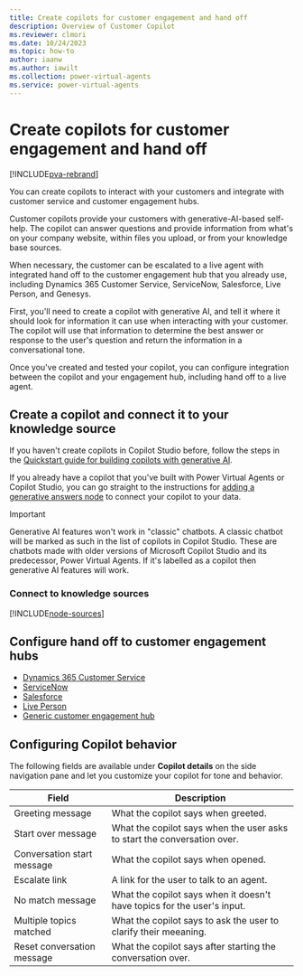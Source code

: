 ```yaml
---
title: Create copilots for customer engagement and hand off
description: Overview of Customer Copilot  
ms.reviewer: clmori
ms.date: 10/24/2023
ms.topic: how-to
author: iaanw
ms.author: iawilt
ms.collection: power-virtual-agents
ms.service: power-virtual-agents
---
```



# Create copilots for customer engagement and hand off

[!INCLUDE[pva-rebrand](includes/pva-rebrand.md)]

You can create copilots to interact with your customers and integrate with customer service and customer engagement hubs. 

Customer copilots provide your customers with generative-AI-based self-help. The copilot can answer questions and provide information from what's on your company website, within files you upload, or from your knowledge base sources. 

When necessary, the customer can be escalated to a live agent with integrated hand off to the customer engagement hub that you already use, including Dynamics 365 Customer Service, ServiceNow, Salesforce, Live Person, and Genesys.

First, you'll need to create a copilot with generative AI, and tell it where it should look for information it can use when interacting with your customer. The copilot will use that information to determine the best answer or response to the user's question and return the information in a conversational tone.

Once you've created and tested your copilot, you can configure integration between the copilot and your engagement hub, including hand off to a live agent.

## Create a copilot and connect it to your knowledge source

If you haven't create copilots in Copilot Studio before, follow the steps in the [Quickstart guide for building copilots with generative AI](nlu-gpt-quickstart.md).

If you already have a copilot that you've built with Power Virtual Agents or Copilot Studio, you can go straight to the instructions for [adding a generative answers node](nlu-boost-node.md) to connect your copilot to your data.

>[!IMPORTANT]
>  
> Generative AI features won't work in "classic" chatbots. A classic chatbot will be marked as such in the list of copilots in Copilot Studio. These are chatbots made with older versions of Microsoft Copilot Studio and its predecessor, Power Virtual Agents. If it's labelled as a copilot then generative AI features will work.

### Connect to knowledge sources

[!INCLUDE[node-sources](includes/blocks/node-sources-table.md)]


## Configure hand off to customer engagement hubs

- [Dynamics 365 Customer Service](configuration-hand-off-omnichannel.md)
- [ServiceNow](customer-copilot-servicenow.md)
- [Salesforce](customer-copilot-salesforce-handoff.md)
- [Live Person](customer-copilot-liveperson-handoff.md)
- [Generic customer engagement hub](configure-generic-handoff.md  )

## Configuring Copilot behavior

The following fields are available under **Copilot details** on the side navigation pane and let you customize your copilot for tone and behavior. 


Field | Description
--- | ---
Greeting message | What the copilot says when greeted.
Start over message | What the copilot says when the user asks to start the conversation over.
Conversation start message | What the copilot says when opened.
Escalate link | A link for the user to talk to an agent.
No match message | What the copilot says when it doesn't have topics for the user's input.
Multiple topics matched | What the copilot says to ask the user to clarify their meeaning.
Reset conversation message | What the copilot says after starting the conversation over.

